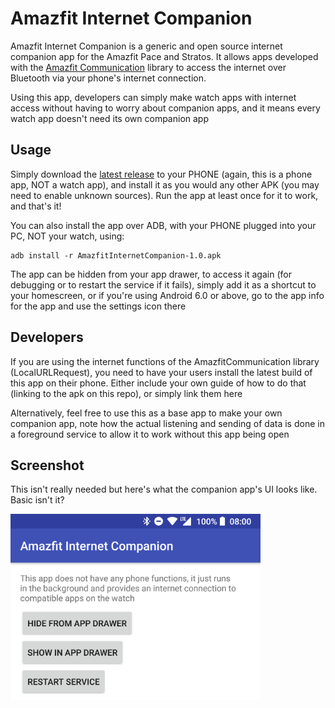 # Amazfit Internet Companion
Amazfit Internet Companion is a generic and open source internet companion app for the Amazfit Pace and Stratos. It allows apps developed with the [Amazfit Communication](https://github.com/KieronQuinn/AmazfitCommunication) library to access the internet over Bluetooth via your phone's internet connection.

Using this app, developers can simply make watch apps with internet access without having to worry about companion apps, and it means every watch app doesn't need its own companion app

## Usage
Simply download the [latest release](https://github.com/KieronQuinn/AmazfitInternetCompanion/releases) to your PHONE (again, this is a phone app, NOT a watch app), and install it as you would any other APK (you may need to enable unknown sources). Run the app at least once for it to work, and that's it!

You can also install the app over ADB, with your PHONE plugged into your PC, NOT your watch, using:
```
adb install -r AmazfitInternetCompanion-1.0.apk
```

The app can be hidden from your app drawer, to access it again (for debugging or to restart the service if it fails), simply add it as a shortcut to your homescreen, or if you're using Android 6.0 or above, go to the app info for the app and use the settings icon there

## Developers
If you are using the internet functions of the AmazfitCommunication library (LocalURLRequest), you need to have your users install the latest build of this app on their phone. Either include your own guide of how to do that (linking to the apk on this repo), or simply link them here

Alternatively, feel free to use this as a base app to make your own companion app, note how the actual listening and sending of data is done in a foreground service to allow it to work without this app being open

## Screenshot
This isn't really needed but here's what the companion app's UI looks like. Basic isn't it?

<img src="https://raw.githubusercontent.com/KieronQuinn/AmazfitInternetCompanion/master/Images/screen.png" width="400"/>
